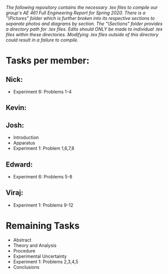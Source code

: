 *The following repository contains the necessary .tex files to compile our group's AE 461 Full Engineering Report for Spring 2020.  There is a "\Pictures\" folder which is further broken into its respective sections to separate photos and diagrams by section.  The "\Sections\" folder provides a directory path for .tex files.  Edits should ONLY be made to individual .tex files within these directories.  Modifying .tex files outside of this directory could result in a failure to compile.*

# Tasks per member:       

## Nick:                            
- Experiment 6: Problems 1-4     
                              
## Kevin:                           
                              
                              
## Josh:                            
- Introduction                   
- Apparatus                      
- Experiment 1: Problem 1,6,7,8  
                              
## Edward:                          
- Experiment 6: Problems 5-8     
                              
## Viraj:                           
- Experiment 1: Problems 9-12    
                              
# Remaining Tasks         
                                 
- Abstract                       
- Theory and Analysis            
- Procedure                      
- Experimental Uncertainty       
- Experiment 1: Problems 2,3,4,5 
- Conclusions    
